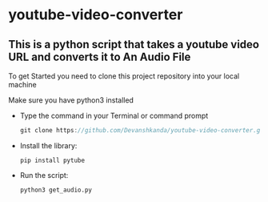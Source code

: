 # youtube-video-converter

## This is a python script that takes a youtube video URL and converts it to An Audio File

To get Started you need to clone this project repository into your local machine

Make sure you have python3 installed

*   Type the command in your Terminal or command prompt

    ```c++
    git clone https://github.com/Devanshkanda/youtube-video-converter.git
    ```

*   Install the library:

    ```
    pip install pytube
    ```
    
*   Run the script:

    ```
    python3 get_audio.py
    ```
